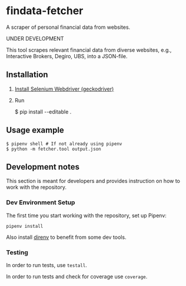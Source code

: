 # findata-fetcher

A scraper of personal financial data from websites.

UNDER DEVELOPMENT

This tool scrapes relevant financial data from diverse websites, e.g., Interactive Brokers, Degiro, UBS, into a JSON-file.

## Installation

1. [Install Selenium Webdriver (geckodriver)](https://www.selenium.dev/documentation/en/selenium_installation/installing_webdriver_binaries/)
2. Run

    $ pip install --editable .

## Usage example

    $ pipenv shell # If not already using pipenv
    $ python -m fetcher.tool output.json

## Development notes

This section is meant for developers and provides instruction on how to work with the repository.

### Dev Environment Setup

The first time you start working with the repository, set up Pipenv:

    pipenv install

Also install [direnv](https://direnv.net/) to benefit from some dev tools.

### Testing

In order to run tests, use `testall`.

In order to run tests and check for coverage use `coverage`.
